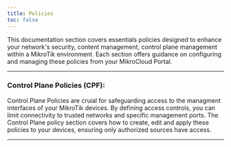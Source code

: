 ```yaml
---
title: Policies
toc: false
---
```


This documentation section covers essentials policies designed to enhance your network's security, content management, control plane management within a MikroTik environment. Each section offers guidance on configuring and managing these policies from your MikroCloud Portal.

---

### Control Plane Policies (CPF):
Control Plane Policies are cruial for safeguarding access to the managment interfaces of your MikroTik devices. By defining access controls, you can limit connectivity to trusted networks and specific management ports. The Control Plane policy section covers how to create, edit and apply these policies to your devices, ensuring only authorized sources have access.

---
<Tiles path="documentation/guides/policies/"></Tiles>